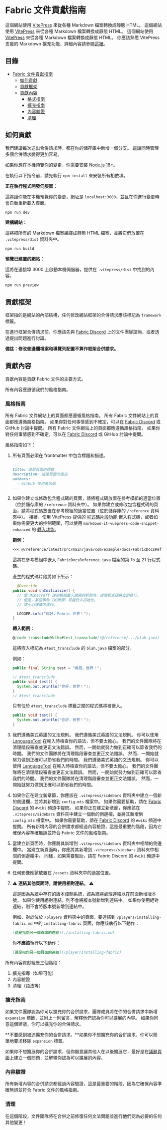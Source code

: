# Fabric 文件貢獻指南

這個網站使用 [VitePress](https://vitepress.vuejs.org/) 來從各種 Markdown 檔案轉換成靜態 HTML。 這個網站使用 [VitePress](https://vitepress.vuejs.org/) 來從各種 Markdown 檔案轉換成靜態 HTML。 這個網站使用 [VitePress](https://vitepress.vuejs.org/) 來從各種 Markdown 檔案轉換成靜態 HTML。 你應該熟悉 VitePress 支援的 Markdown 擴充功能，詳細內容請參閱[這裡](https://vitepress.vuejs.org/guide/markdown.html#features)。

## 目錄

- [Fabric 文件貢獻指南](#fabric-documentation-contribution-guidelines)
  - [如何貢獻](#how-to-contribute)
  - [貢獻框架](#contributing-framework)
  - [貢獻內容](#contributing-content)
    - [格式指南](#style-guidelines)
    - [擴充指南](#guidance-for-expansion)
    - [內容驗證](#guidance-for-expansion)
    - [清理](#cleanup)

## 如何貢獻

我們建議每次送出合併請求時，都在你的儲存庫中新增一個分支。 這讓同時管理多個合併請求變得更加容易。

如果你想在本機預覽你的變更，你需要安裝 [Node.js 18+](https://nodejs.org/zh-tw/)。

在執行以下指令前，請先執行 `npm install` 來安裝所有相依項。

**正在執行程式開發伺服器：**

這將讓你能在本機預覽你的變更，網址是 `localhost:3000`，並且在你進行變更時會自動重新載入頁面。

```bash
npm run dev
```

**建構網站：**

這將把所有的 Markdown 檔案編譯成靜態 HTML 檔案，並將它們放置在 `.vitepress/dist` 資料夾中。

```bash
npm run build
```

**預覽已建置的網站：**

這將在連接埠 3000 上啟動本機伺服器，提供在 `.vitepress/dist` 中找到的內容。

```bash
npm run preview
```

## 貢獻框架

框架指的是網站的內部結構，任何修改網站框架的合併請求應該標記為 `framework` 標籤。

在進行框架合併請求前，你應該先與 [Fabric Discord](https://discord.gg/v6v4pMv) 上的文件團隊諮詢，或者透過提出問題進行討論。

**備註：修改側邊欄檔案和導覽列配置不算作框架合併請求。**

## 貢獻內容

貢獻內容是貢獻 Fabric 文件的主要方式。

所有內容應遵循我們的風格指南。

### 風格指南

所有 Fabric 文件網站上的頁面都應遵循風格指南。 所有 Fabric 文件網站上的頁面都應遵循風格指南。 如果你對任何事情感到不確定，可以在 [Fabric Discord](https://discord.gg/v6v4pMv) 或 GitHub 討論中提問。 所有 Fabric 文件網站上的頁面都應遵循風格指南。 如果你對任何事情感到不確定，可以在 [Fabric Discord](https://discord.gg/v6v4pMv) 或 GitHub 討論中提問。

風格指南如下：

1. 所有頁面必須在 frontmatter 中包含標題和描述。

   ```md
   ---
   title: 這是頁面的標題
   description: 這是頁面的描述
   authors:
     - GitHub 使用者名稱
   ---
   ```

2. 如果你建立或修改包含程式碼的頁面，請將程式碼放置在參考模組的適當位置（位於儲存庫的 `/reference` 資料夾中）。 如果你建立或修改包含程式碼的頁面，請將程式碼放置在參考模組的適當位置（位於儲存庫的 `/reference` 資料夾中）。 接著，使用 VitePress 提供的 [程式碼片段功能](https://vitepress.dev/guide/markdown#import-code-snippets) 嵌入程式碼，或者如果你需要更大的控制範圍，可以使用 `markdown-it-vuepress-code-snippet-enhanced` 的 [轉入功能](https://github.com/fabioaanthony/markdown-it-vuepress-code-snippet-enhanced)。

   **範例：**

   ```md
   <<< @/reference/latest/src/main/java/com/example/docs/FabricDocsReference.java{15-21 java}
   ```

   這將在參考模組中嵌入 `FabricDocsReference.java` 檔案的第 15 至 21 行程式碼。

   產生的程式碼片段將如下所示：

   ```java
     @Override
   public void onInitialize() {
     // 當 Minecraft 達到模組載入就緒的狀態時，這個程式碼將立即執行。
     // 但是，某些事物（如資源）可能仍未初始化。
     // 請小心謹慎地進行。

     LOGGER.info("你好，Fabric 世界！");
   }
   ```

   **轉入範例：**

   ```md
   @[code transcludeWith=#test_transclude](@/reference/.../blah.java)
   ```

   這將嵌入標記為 `#test_transclude` 的 `blah.java` 檔案的部分。

   例如：

   ```java
   public final String test = "再見，世界！";

   // #test_transclude
   public void test() {
     System.out.println("你好，世界！");
   }
   // #test_transclude
   ```

   只有位於 `#test_transclude` 標籤之間的程式碼將被嵌入。

   ```java
   public void test() {
     System.out.println("你好，世界！");
   }
   ```

3. 我們遵循美式英語的文法規則。 我們遵循美式英語的文法規則。 你可以使用 [LanguageTool](https://languagetool.org/) 在輸入時檢查你的語法，但不要太擔心。 我們的文件團隊將在清理階段審查並更正文法錯誤。 然而，一開始就努力做到正確可以節省我們的時間。 我們的文件團隊將在清理階段審查並更正文法錯誤。 然而，一開始就努力做到正確可以節省我們的時間。 我們遵循美式英語的文法規則。 你可以使用 [LanguageTool](https://languagetool.org/) 在輸入時檢查你的語法，但不要太擔心。 我們的文件團隊將在清理階段審查並更正文法錯誤。 然而，一開始就努力做到正確可以節省我們的時間。 我們的文件團隊將在清理階段審查並更正文法錯誤。 然而，一開始就努力做到正確可以節省我們的時間。

4. 如果你正在建立新章節，你應該在 `.vitepress/sidebars` 資料夾中建立一個新的側邊欄，並將其新增到 `config.mts` 檔案中。 如果你需要幫助，請在 [Fabric Discord](https://discord.gg/v6v4pMv) 的 `#wiki` 頻道中提問。 如果你正在建立新章節，你應該在 `.vitepress/sidebars` 資料夾中建立一個新的側邊欄，並將其新增到 `config.mts` 檔案中。 如果你需要幫助，請在 [Fabric Discord](https://discord.gg/v6v4pMv) 的 `#wiki` 頻道中提問。 所有新增內容的合併請求都經過內容驗證，這是最重要的階段，因為它確保內容準確無誤並符合 Fabric 文件的風格指南。

5. 當建立新頁面時，你應將其新增到 `.vitepress/sidebars` 資料夾中相關的側邊欄中。 當建立新頁面時，你應將其新增到 `.vitepress/sidebars` 資料夾中相關的側邊欄中。 同樣，如果需要幫助，請在 Fabric Discord 的 `#wiki` 頻道中提問。

6. 任何影像應該放置在 `/assets` 資料夾中的適當位置。

7. ⚠️ **連結其他頁面時，請使用相對連結。** ⚠️

   這是因為系統中存在的版本控制系統，該系統將處理連結以在前面新增版本號。 如果你使用絕對連結，則不會將版本號新增到連結中。 如果你使用絕對連結，則不會將版本號新增到連結中。

   例如，對於位於 `/players` 資料夾中的頁面，要連結到 `/players/installing-fabric.md` 中的 `installing-fabric` 頁面，你應該執行以下動作：

   ```md
   [這是指向另一個頁面的連結](./installing-fabric.md)
   ```

   你**不應該**執行以下動作：

   ```md
   [這是指向另一個頁面的連結](/player/installing-fabric)
   ```

所有內容貢獻經歷三個階段：

1. 擴充指導（如果可能）
2. 內容驗證
3. 清理（語法等）

### 擴充指南

如果文件團隊認為你可以擴充你的合併請求，團隊成員將在你的合併請求中新增 `expansion` 標籤，並附上一則留言，解釋他們認為你可以擴展的內容。 如果你同意這個建議，你可以擴充你的合併請求。

\*\*不要感到被迫擴充你的合併請求。\*\*如果你不想擴充你的合併請求，你可以簡單地要求移除 `expansion` 標籤。

如果你不想擴展你的合併請求，但你願意讓其他人在以後擴展它，最好是在[議題頁面](https://github.com/FabricMC/fabric-docs/issues)上建立一個問題，並解釋你認為可以擴展的內容。

### 內容驗證

所有新增內容的合併請求都經過內容驗證，這是最重要的階段，因為它確保內容準確無誤並符合 Fabric 文件的風格指南。

### 清理

在這個階段，文件團隊將在合併之前修復任何文法問題並進行他們認為必要的任何其他變更！
